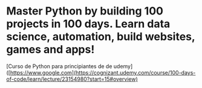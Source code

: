 # Master Python by building 100 projects in 100 days. Learn data science, automation, build websites, games and apps!

[Curso de Python para principiantes de de udemy]([https://www.google.com](https://cognizant.udemy.com/course/100-days-of-code/learn/lecture/23154980?start=15#overview)
